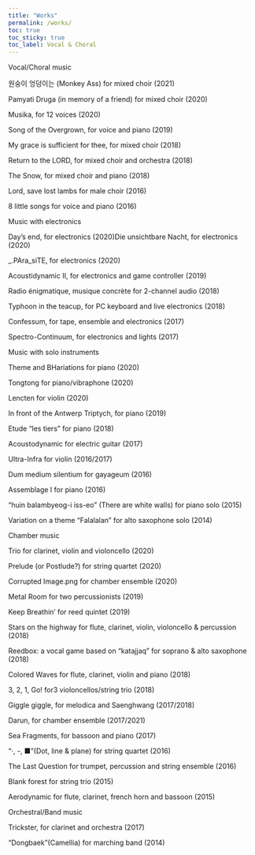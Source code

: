 ```yaml
---
title: "Works"
permalink: /works/
toc: true
toc_sticky: true
toc_label: Vocal & Choral
---
```

Vocal/Choral music

원숭이 엉덩이는 (Monkey Ass) for mixed choir (2021)

Pamyati Druga (in memory of a friend) for mixed choir (2020)

Musika, for 12 voices (2020)

Song of the Overgrown, for voice and piano (2019)

My grace is sufficient for thee, for mixed choir (2018)

Return to the LORD, for mixed choir and orchestra (2018)

The Snow, for mixed choir and piano (2018)

Lord, save lost lambs for male choir (2016)

8 little songs for voice and piano (2016)

Music with electronics

Day’s end, for electronics (2020)Die unsichtbare Nacht, for electronics (2020)

_.PAra_siTE, for electronics (2020)

Acoustidynamic II, for electronics and game controller (2019)

Radio énigmatique, musique concrète for 2-channel audio (2018)

Typhoon in the teacup, for PC keyboard and live electronics (2018)

Confessum, for tape, ensemble and electronics (2017)

Spectro-Continuum, for electronics and lights (2017)

Music with solo instruments

Theme and BHariations for piano (2020)

Tongtong for piano/vibraphone (2020)

Lencten for violin (2020)

In front of the Antwerp Triptych, for piano (2019)

Etude “les tiers” for piano (2018)

Acoustodynamic for electric guitar (2017)

Ultra-Infra for violin (2016/2017)

Dum medium silentium for gayageum (2016)

Assemblage I for piano (2016)

“huin balambyeog-i iss-eo” (There are white walls) for piano solo (2015)

Variation on a theme “Falalalan” for alto saxophone solo (2014)

Chamber music

Trio for clarinet, violin and violoncello (2020)

Prelude (or Postlude?) for string quartet (2020)

Corrupted Image.png for chamber ensemble (2020)

Metal Room for two percussionists (2019)

Keep Breathin’ for reed quintet (2019)

Stars on the highway for flute, clarinet, violin, violoncello & percussion (2018)

Reedbox: a vocal game based on “katajjaq” for soprano & alto saxophone (2018)

Colored Waves for flute, clarinet, violin and piano (2018)

3, 2, 1, Go! for3 violoncellos/string trio (2018)

Giggle giggle, for melodica and Saenghwang (2017/2018)

Darun, for chamber ensemble (2017/2021)

Sea Fragments, for bassoon and piano (2017)

“·, -, ■”(Dot, line & plane) for string quartet (2016)

The Last Question for trumpet, percussion and string ensemble (2016)

Blank forest for string trio (2015)

Aerodynamic for flute, clarinet, french horn and bassoon (2015)

Orchestral/Band music

Trickster, for clarinet and orchestra (2017)

“Dongbaek”(Camellia) for marching band (2014)
